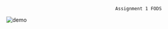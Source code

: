                                             Assignment 1 FODS



![demo](https://i.gifer.com/SUV4.gif)
